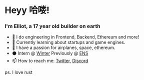 # Heyy 哈喽!
### I'm Elliot, a 17 year old builder on earth
- 👀 I do engineering in Frontend, Backend, Ethereum and more!
- 👀 Currently learning about startups and game engines.
- 🌌 I have a passion for airplanes, space, ethereum.
- ⚫ Intern @ [Winter](https://winter.ax) Previously @ [ENS](https://ens.domains)
- 📫 How to reach me: [Twitter](https://twitter.com/robiotz), [Discord](https://discord.gg/3Pf8Xu5Kjm)


ps. I love rust
